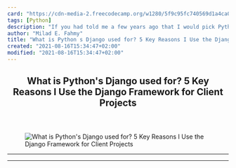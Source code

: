 ```yaml
---
card: "https://cdn-media-2.freecodecamp.org/w1280/5f9c95fc740569d1a4ca0f26.jpg"
tags: [Python]
description: "If you had told me a few years ago that I would pick Python s"
author: "Milad E. Fahmy"
title: "What is Python s Django used for? 5 Key Reasons I Use the Django Framework for Client Projects"
created: "2021-08-16T15:34:47+02:00"
modified: "2021-08-16T15:34:47+02:00"
---
```

<div class="site-wrapper">
<main id="site-main" class="site-main outer">
<div class="inner">
<article class="post-full post tag-python tag-django ">
<header class="post-full-header">
<h1 class="post-full-title">What is Python's Django used for? 5 Key Reasons I Use the Django Framework for Client Projects</h1>
</header>
<figure class="post-full-image">
<picture>
<source media="(max-width: 700px)" sizes="1px" srcset="data:image/gif;base64,R0lGODlhAQABAIAAAAAAAP///yH5BAEAAAAALAAAAAABAAEAAAIBRAA7 1w">
<source media="(min-width: 701px)" sizes="(max-width: 800px) 400px,
(max-width: 1170px) 700px,
1400px" srcset="https://cdn-media-2.freecodecamp.org/w1280/5f9c95fc740569d1a4ca0f26.jpg 300w,
https://cdn-media-2.freecodecamp.org/w1280/5f9c95fc740569d1a4ca0f26.jpg 600w,
https://cdn-media-2.freecodecamp.org/w1280/5f9c95fc740569d1a4ca0f26.jpg 1000w,
https://cdn-media-2.freecodecamp.org/w1280/5f9c95fc740569d1a4ca0f26.jpg 2000w">
<img onerror="this.style.display='none'" src="https://cdn-media-2.freecodecamp.org/w1280/5f9c95fc740569d1a4ca0f26.jpg" alt="What is Python's Django used for? 5 Key Reasons I Use the Django Framework for Client Projects">
</picture>
</figure>
<section class="post-full-content">
<div class="post-content">
</div>
<hr>
<hr>
</section>
</article>
</div>
</main>
</div>
<!-- Google Tag Manager (noscript) -->
<!-- End Google Tag Manager (noscript) -->
